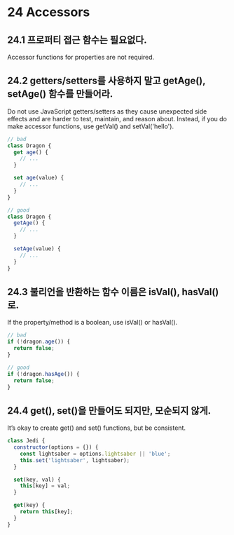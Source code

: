 # 24 Accessors


## 24.1 프로퍼티 접근 함수는 필요없다.
Accessor functions for properties are not required.

## 24.2 getters/setters를 사용하지 말고 getAge(), setAge() 함수를 만들어라.
Do not use JavaScript getters/setters as they cause unexpected side effects and are harder to test, maintain, and reason about. Instead, if you do make accessor functions, use getVal() and setVal('hello').
```js
// bad
class Dragon {
  get age() {
    // ...
  }

  set age(value) {
    // ...
  }
}

// good
class Dragon {
  getAge() {
    // ...
  }

  setAge(value) {
    // ...
  }
}
```

## 24.3 불리언을 반환하는 함수 이름은 isVal(), hasVal()로.
If the property/method is a boolean, use isVal() or hasVal().
```js
// bad
if (!dragon.age()) {
  return false;
}

// good
if (!dragon.hasAge()) {
  return false;
}
```

## 24.4 get(), set()을 만들어도 되지만, 모순되지 않게.
It’s okay to create get() and set() functions, but be consistent.
```js
class Jedi {
  constructor(options = {}) {
    const lightsaber = options.lightsaber || 'blue';
    this.set('lightsaber', lightsaber);
  }

  set(key, val) {
    this[key] = val;
  }

  get(key) {
    return this[key];
  }
}
```
